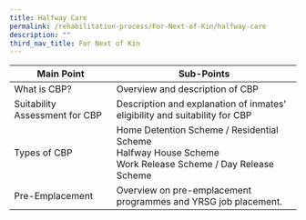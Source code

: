 ```yaml
---
title: Halfway Care
permalink: /rehabilitation-process/For-Next-of-Kin/halfway-care
description: ""
third_nav_title: For Next of Kin
---
```

| **Main Point** |**Sub-Points** | 
| -------- | -------- | 
|What is CBP?    | Overview and description of CBP  | 
| Suitability Assessment for CBP | Description and explanation of inmates' eligibility and suitability for CBP | 
| Types of CBP  | Home Detention Scheme / Residential Scheme<br>Halfway House Scheme <br>Work Release Scheme / Day Release Scheme    | 
| Pre-Emplacement | Overview on pre-emplacement programmes and YRSG job placement.   |